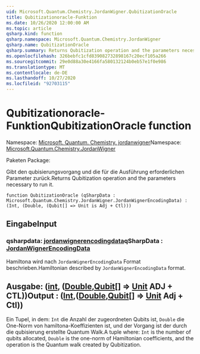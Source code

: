```yaml
---
uid: Microsoft.Quantum.Chemistry.JordanWigner.QubitizationOracle
title: Qubitizationoracle-Funktion
ms.date: 10/26/2020 12:00:00 AM
ms.topic: article
qsharp.kind: function
qsharp.namespace: Microsoft.Quantum.Chemistry.JordanWigner
qsharp.name: QubitizationOracle
qsharp.summary: Returns Qubitization operation and the parameters necessary to run it.
ms.openlocfilehash: 326bebfc1cfd839082732898167c20ecf105a266
ms.sourcegitcommit: 29e0d88a30e4166fa580132124b0eb57e1f0e986
ms.translationtype: MT
ms.contentlocale: de-DE
ms.lasthandoff: 10/27/2020
ms.locfileid: "92703115"
---
```

# <a name="qubitizationoracle-function"></a><span data-ttu-id="e34fc-102">Qubitizationoracle-Funktion</span><span class="sxs-lookup"><span data-stu-id="e34fc-102">QubitizationOracle function</span></span>

<span data-ttu-id="e34fc-103">Namespace: [Microsoft. Quantum. Chemistry. jordanwigner](xref:Microsoft.Quantum.Chemistry.JordanWigner)</span><span class="sxs-lookup"><span data-stu-id="e34fc-103">Namespace: [Microsoft.Quantum.Chemistry.JordanWigner](xref:Microsoft.Quantum.Chemistry.JordanWigner)</span></span>

<span data-ttu-id="e34fc-104">Paketen [](https://nuget.org/packages/)</span><span class="sxs-lookup"><span data-stu-id="e34fc-104">Package: [](https://nuget.org/packages/)</span></span>


<span data-ttu-id="e34fc-105">Gibt den qubisierungsvorgang und die für die Ausführung erforderlichen Parameter zurück.</span><span class="sxs-lookup"><span data-stu-id="e34fc-105">Returns Qubitization operation and the parameters necessary to run it.</span></span>

```qsharp
function QubitizationOracle (qSharpData : Microsoft.Quantum.Chemistry.JordanWigner.JordanWignerEncodingData) : (Int, (Double, (Qubit[] => Unit is Adj + Ctl)))
```


## <a name="input"></a><span data-ttu-id="e34fc-106">Eingabe</span><span class="sxs-lookup"><span data-stu-id="e34fc-106">Input</span></span>

### <a name="qsharpdata--jordanwignerencodingdata"></a><span data-ttu-id="e34fc-107">qsharpdata: [jordanwignerencodingdata](xref:Microsoft.Quantum.Chemistry.JordanWigner.JordanWignerEncodingData)</span><span class="sxs-lookup"><span data-stu-id="e34fc-107">qSharpData : [JordanWignerEncodingData](xref:Microsoft.Quantum.Chemistry.JordanWigner.JordanWignerEncodingData)</span></span>

<span data-ttu-id="e34fc-108">Hamiltona wird nach `JordanWignerEncodingData` Format beschrieben.</span><span class="sxs-lookup"><span data-stu-id="e34fc-108">Hamiltonian described by `JordanWignerEncodingData` format.</span></span>



## <a name="output--intdoublequbit--unit-adj--ctl"></a><span data-ttu-id="e34fc-109">Ausgabe: ([int](xref:microsoft.quantum.lang-ref.int), ([Double](xref:microsoft.quantum.lang-ref.double),[Qubit](xref:microsoft.quantum.lang-ref.qubit)[] => [Unit](xref:microsoft.quantum.lang-ref.unit) ADJ + CTL))</span><span class="sxs-lookup"><span data-stu-id="e34fc-109">Output : ([Int](xref:microsoft.quantum.lang-ref.int),([Double](xref:microsoft.quantum.lang-ref.double),[Qubit](xref:microsoft.quantum.lang-ref.qubit)[] => [Unit](xref:microsoft.quantum.lang-ref.unit) Adj + Ctl))</span></span>

<span data-ttu-id="e34fc-110">Ein Tupel, in dem: `Int` die Anzahl der zugeordneten Qubits ist, `Double` die One-Norm von hamiltona-Koeffizienten ist, und der Vorgang ist der durch die qubisierung erstellte Quantum Walk.</span><span class="sxs-lookup"><span data-stu-id="e34fc-110">A tuple where: `Int` is the number of qubits allocated, `Double` is the one-norm of Hamiltonian coefficients, and the operation is the Quantum walk created by Qubitization.</span></span>